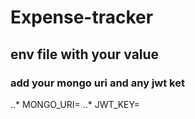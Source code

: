 # Expense-tracker
## env file with your value
### add your mongo uri and any jwt ket
..* MONGO_URI=
..* JWT_KEY=

